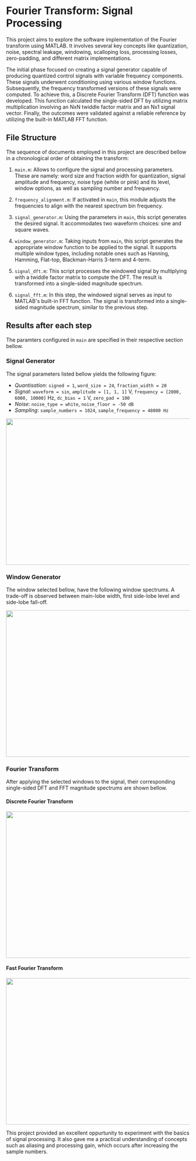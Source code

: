 # Fourier Transform: Signal Processing
This project aims to explore the software implementation of the Fourier transform using MATLAB. It involves several key concepts like quantization, noise, spectral leakage, windowing, scalloping loss, processing losses, zero-padding, and different matrix implementations.

The initial phase focused on creating a signal generator capable of producing quantized control signals with variable frequency components. These signals underwent conditioning using various window functions. Subsequently, the frequency transformed versions of these signals were computed. To achieve this, a Discrete Fourier Transform (DFT) function was developed. This function calculated the single-sided DFT by utilizing matrix multiplication involving an NxN twiddle factor matrix and an Nx1 signal vector. Finally, the outcomes were validated against a reliable reference by utilizing the built-in MATLAB FFT function.

## File Structure
The sequence of documents employed in this project are described bellow in a chronological order of obtaining the transform:

1. `main.m`: Allows to configure the signal and processing parameters. These are namely: word size and fraction width for quantization, signal amplitude and frequency, noise type (white or pink) and its level, window options, as well as sampling number and frequency.

2. `frequency_alignment.m`: If activated in `main`, this module adjusts the frequencies to align with the nearest spectrum bin frequency.

3. `signal_generator.m`: Using the parameters in `main`, this script generates the desired signal. It accommodates two waveform choices: sine and square waves.

4. `window_generator.m`: Taking inputs from `main`, this script generates the appropriate window function to be applied to the signal. It supports multiple window types, including notable ones such as Hanning, Hamming, Flat-top, Blackman-Harris 3-term and 4-term.

5. `signal_dft.m`: This script processes the windowed signal by multiplying with a twiddle factor matrix to compute the DFT. The result is transformed into a single-sided magnitude spectrum.

6. `signal_fft.m`: In this step, the windowed signal serves as input to MATLAB's built-in FFT function. The signal is transformed into a single-sided magnitude spectrum, similar to the previous step.

## Results after each step
The paramters configured in `main` are specified in their respective section bellow.
### Signal Generator
The signal parameters listed bellow yields the following figure: 

- *Quantisation*: `signed = 1`, `word_size = 24`, `fraction_width = 20`
- *Signal*: `waveform = sin`, `amplitude = [1, 1, 1]` V, `frequency = [2000, 6000, 10000]` Hz, `dc_bias = 1` V, `zero_pad = 100`
- *Noise*: `noise_type = white`, `noise_floor = -50 dB`
- *Sampling*: `sample_numbers = 1024`, `sample_frequency = 48000 Hz`

<img src="https://github.com/omkarpatil06/fft_signal_processing/assets/94877472/acae7384-ab73-4c2e-85d7-65f309fde154" width="600" height="400" />

### Window Generator
The window selected bellow, have the following window spectrums. A trade-off is observed between main-lobe width, first side-lobe level and side-lobe fall-off.

<img src="https://github.com/omkarpatil06/fft_signal_processing/assets/94877472/f1b4a92d-a308-4ed9-9126-bc650bb188d0" width="600" height="400" />

### Fourier Transform
After applying the selected windows to the signal, their corresponding single-sided DFT and FFT magnitude spectrums are shown bellow.

#### Discrete Fourier Transform
<img src="https://github.com/omkarpatil06/fft_signal_processing/assets/94877472/f39c6055-72a6-4140-b6ed-29f035fedf8c" width="600" height="400" />

#### Fast Fourier Transform
<img src="https://github.com/omkarpatil06/fft_signal_processing/assets/94877472/90268804-3af5-4848-8a90-045123fa41d8" width="600" height="400" />

This project provided an excellent oppurtunity to experiment with the basics of signal processing. It also gave me a practical understanding of concepts such as aliasing and processing gain, which occurs after increasing the sample numbers.
